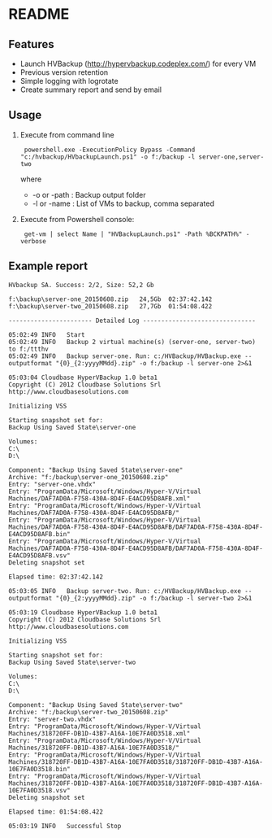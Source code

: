 ﻿# README #

## Features ##

* Launch HVBackup (http://hypervbackup.codeplex.com/) for every VM
* Previous version retention
* Simple logging with logrotate
* Create summary report and send by email

## Usage ##

1. Execute from command line

        powershell.exe -ExecutionPolicy Bypass -Command "c:/hvbackup/HVbackupLaunch.ps1" -o f:/backup -l server-one,server-two 

    where

   * -o or -path : Backup output folder
   * -l or -name : List of VMs to backup, comma separated

2. Execute from Powershell console:

        get-vm | select Name | "HVBackupLaunch.ps1" -Path %BCKPATH%" -verbose


## Example report  ##

    HVbackup SA. Success: 2/2, Size: 52,2 Gb

    f:\backup\server-one_20150608.zip	24,5Gb	02:37:42.142
    f:\backup\server-two_20150608.zip	27,7Gb	01:54:08.422

    ----------------------- Detailed Log -------------------------------

    05:02:49 INFO	Start
    05:02:49 INFO	Backup 2 virtual machine(s) (server-one, server-two) to f:/ttthv
    05:02:49 INFO	Backup server-one. Run: c:/HVBackup/HVBackup.exe --outputformat "{0}_{2:yyyyMMdd}.zip" -o f:/backup -l server-one 2>&1

    05:03:04 Cloudbase HyperVBackup 1.0 beta1
    Copyright (C) 2012 Cloudbase Solutions Srl
    http://www.cloudbasesolutions.com

    Initializing VSS

    Starting snapshot set for:
    Backup Using Saved State\server-one

    Volumes:
    C:\
    D:\

    Component: "Backup Using Saved State\server-one"
    Archive: "f:/backup\server-one_20150608.zip"
    Entry: "server-one.vhdx"
    Entry: "ProgramData/Microsoft/Windows/Hyper-V/Virtual Machines/DAF7AD0A-F758-430A-8D4F-E4ACD95D8AFB.xml"
    Entry: "ProgramData/Microsoft/Windows/Hyper-V/Virtual Machines/DAF7AD0A-F758-430A-8D4F-E4ACD95D8AFB/"
    Entry: "ProgramData/Microsoft/Windows/Hyper-V/Virtual Machines/DAF7AD0A-F758-430A-8D4F-E4ACD95D8AFB/DAF7AD0A-F758-430A-8D4F-E4ACD95D8AFB.bin"
    Entry: "ProgramData/Microsoft/Windows/Hyper-V/Virtual Machines/DAF7AD0A-F758-430A-8D4F-E4ACD95D8AFB/DAF7AD0A-F758-430A-8D4F-E4ACD95D8AFB.vsv"
    Deleting snapshot set

    Elapsed time: 02:37:42.142

    05:03:05 INFO	Backup server-two. Run: c:/HVBackup/HVBackup.exe --outputformat "{0}_{2:yyyyMMdd}.zip" -o f:/backup -l server-two 2>&1

    05:03:19 Cloudbase HyperVBackup 1.0 beta1
    Copyright (C) 2012 Cloudbase Solutions Srl
    http://www.cloudbasesolutions.com

    Initializing VSS

    Starting snapshot set for:
    Backup Using Saved State\server-two

    Volumes:
    C:\
    D:\

    Component: "Backup Using Saved State\server-two"
    Archive: "f:/backup\server-two_20150608.zip"
    Entry: "server-two.vhdx"
    Entry: "ProgramData/Microsoft/Windows/Hyper-V/Virtual Machines/318720FF-DB1D-43B7-A16A-10E7FA0D3518.xml"
    Entry: "ProgramData/Microsoft/Windows/Hyper-V/Virtual Machines/318720FF-DB1D-43B7-A16A-10E7FA0D3518/"
    Entry: "ProgramData/Microsoft/Windows/Hyper-V/Virtual Machines/318720FF-DB1D-43B7-A16A-10E7FA0D3518/318720FF-DB1D-43B7-A16A-10E7FA0D3518.bin"
    Entry: "ProgramData/Microsoft/Windows/Hyper-V/Virtual Machines/318720FF-DB1D-43B7-A16A-10E7FA0D3518/318720FF-DB1D-43B7-A16A-10E7FA0D3518.vsv"
    Deleting snapshot set

    Elapsed time: 01:54:08.422

    05:03:19 INFO	Successful Stop
